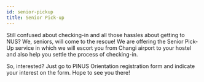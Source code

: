 ```yaml
---
id: senior-pickup
title: Senior Pick-up
---
```

Still confused about checking-in and all those hassles about getting to NUS? We, seniors, will come to the rescue! We are offering the Senior Pick-Up service in which we will escort you from Changi airport to your hostel and also help you settle the process of checking-in.


So, interested? Just go to PINUS Orientation registration form and indicate your interest on the form. Hope to see you there!
<!--stackedit_data:
eyJoaXN0b3J5IjpbLTk4MDA0Njc5NSwxMzM5NTUyODY3XX0=
-->